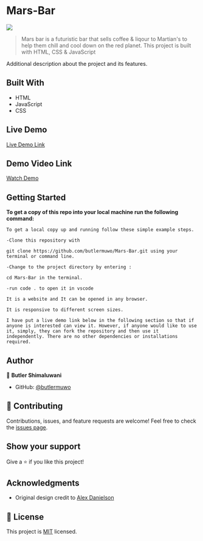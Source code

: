 # Mars-Bar

![](https://img.shields.io/badge/MarsBar-blueviolet)

> Mars bar is a futuristic bar that sells coffee &amp; liqour to Martian's to help them chill and cool down on the red planet. This project is built with HTML, CSS &amp; JavaScript

<!-- ![screenshot]()

![screenshot]() -->

Additional description about the project and its features.

## Built With

- HTML
- JavaScript
- CSS

## Live Demo

[Live Demo Link]()

## Demo Video Link

[Watch Demo]()

## Getting Started

**To get a copy of this repo into your local machine run the following command:**

```
To get a local copy up and running follow these simple example steps.

-Clone this repository with

git clone https://github.com/butlermuwo/Mars-Bar.git using your terminal or command line.

-Change to the project directory by entering :

cd Mars-Bar in the terminal.

-run code . to open it in vscode

It is a website and It can be opened in any browser.

It is responsive to different screen sizes.

I have put a live demo link below in the following section so that if anyone is interested can view it. However, if anyone would like to use it, simply, they can fork the repository and then use it independently. There are no other dependencies or installations required.
```

## Author

👤 **Butler Shimaluwani**

- GitHub: [@butlermuwo](https://github.com/butlermuwo)

## 🤝 Contributing

Contributions, issues, and feature requests are welcome!
Feel free to check the [issues page](../../issues/).

## Show your support

Give a ⭐️ if you like this project!

## Acknowledgments

- Original design credit to
  [Alex Danielson](https://www.alexdanielson.com/welcome)

## 📝 License

This project is [MIT](./MIT.md) licensed.

